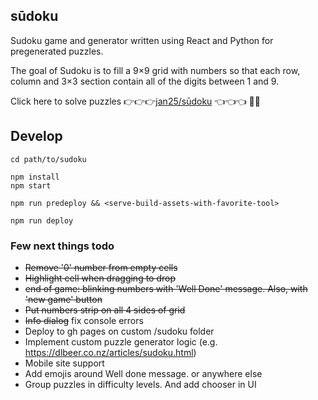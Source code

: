## sūdoku

Sudoku game and generator written using React and Python for pregenerated puzzles.

The goal of Sudoku is to fill a 9×9 grid with numbers so that each row, column and 3×3 section contain all of the digits between 1 and 9.

Click here to solve puzzles 👉👉👉[jan25/sūdoku](https://jan25.github.io/sandbox-2020) 👈👈👈 🎉🎉

## Develop

```
cd path/to/sudoku

npm install
npm start

npm run predeploy && <serve-build-assets-with-favorite-tool>

npm run deploy
```

### Few next things todo

- ~~Remove '0' number from empty cells~~
- ~~Highlight cell when dragging to drop~~
- ~~end of game: blinking numbers with 'Well Done' message. Also, with 'new game' button~~
- ~~Put numbers strip on all 4 sides of grid~~
- ~~Info dialog~~ fix console errors
- Deploy to gh pages on custom /sudoku folder
- Implement custom puzzle generator logic (e.g. https://dlbeer.co.nz/articles/sudoku.html)
- Mobile site support
- Add emojis around Well done message. or anywhere else
- Group puzzles in difficulty levels. And add chooser in UI
